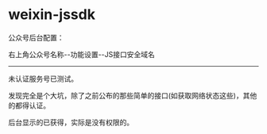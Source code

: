 # weixin-jssdk

公众号后台配置：

右上角公众号名称--功能设置--JS接口安全域名

----------------

未认证服务号已测试。

发现完全是个大坑，除了之前公布的那些简单的接口(如获取网络状态这些)，其他的都得认证。

后台显示的已获得，实际是没有权限的。
